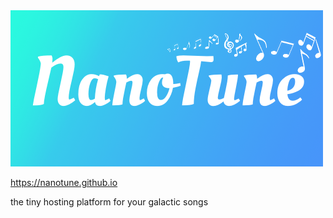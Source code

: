 <img src="/static/huddle/img/NanoTune_bg.png" href="nanotune.github.io" width="500">

https://nanotune.github.io

the tiny hosting platform for your galactic songs

